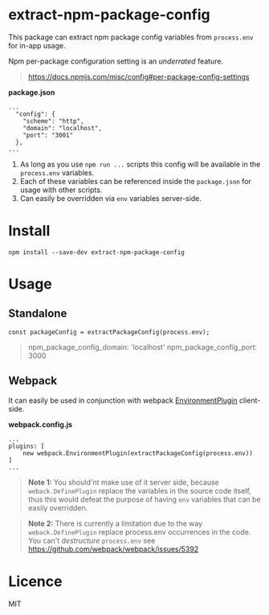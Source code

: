 # extract-npm-package-config

This package can extract npm package config variables from `process.env` for in-app usage.

Npm per-package configuration setting is an *underrated* feature.
> https://docs.npmjs.com/misc/config#per-package-config-settings

**package.json**
```
...
  "config": {
    "scheme": "http",
    "domain": "localhost",
    "port": "3001"
  },
...
```
1. As long as you use `npm run ...` scripts this config will be available in the `process.env` variables.
2. Each of these variables can be referenced inside the `package.json` for usage with other scripts.
3. Can easily be overridden via `env` variables server-side.

# Install
`npm install --save-dev extract-npm-package-config`

# Usage

## Standalone
```
const packageConfig = extractPackageConfig(process.env);
```
> npm_package_config_domain: 'localhost' 
> npm_package_config_port: 3000

## Webpack

It can easily be used in conjunction with webpack [EnvironmentPlugin](https://webpack.js.org/plugins/environment-plugin/) client-side.

**webpack.config.js**
```
...
plugins: [
    new webpack.EnvironmentPlugin(extractPackageConfig(process.env))
]
...
```

> **Note 1:** You should'nt make use of it server side, because `weback.DefinePlugin` replace the variables in the source code itself,
>thus this would defeat the purpose of having `env` variables that can be easily overridden.

> **Note 2:** There is currently a limitation due to the way `weback.DefinePlugin` replace process.env occurrences in the code.
> You can't *destructure* `process.env` see https://github.com/webpack/webpack/issues/5392 


# Licence

MIT